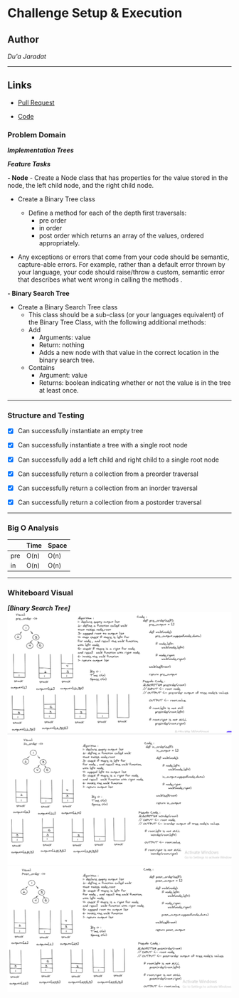 # Challenge Setup & Execution

## Author
*Du'a Jaradat*

---

## Links
- [Pull Request](https://github.com/duajaradat/data-structures-and-algorithms/pull/38)

- [Code](https://github.com/duajaradat/data-structures-and-algorithms/blob/trees/python/data_structure/trees/trees.py)

### Problem Domain

***Implementation Trees***

***Feature Tasks***

**- Node**
    - Create a Node class that has properties for the value stored in the node, the left child node, and the right child node.

- Create a Binary Tree class
     - Define a method for each of the depth first traversals:
         - pre order
         - in order
         - post order which returns an array of the values, ordered appropriately.

- Any exceptions or errors that come from your code should be semantic, capture-able errors. For example, rather than a default error thrown by your language, your code should raise/throw a custom, semantic error that describes what went wrong in calling the methods .

**- Binary Search Tree**
- Create a Binary Search Tree class
     - This class should be a sub-class (or your languages equivalent) of the Binary Tree Class, with the following additional methods:
     - Add
         - Arguments: value
         - Return: nothing
         - Adds a new node with that value in the correct location in the binary search tree.
     - Contains
         - Argument: value
         - Returns: boolean indicating whether or not the value is in the tree at least once.

---


### Structure and Testing

- [x] Can successfully instantiate an empty tree
- [x] Can successfully instantiate a tree with a single root node
- [x] Can successfully add a left child and right child to a single root node
- [x] Can successfully return a collection from a preorder traversal
- [x] Can successfully return a collection from an inorder traversal
- [x] Can successfully return a collection from a postorder traversal


---

### Big O Analysis


|| Time | Space |
|:-----------| :----------- | :----------- |
|pre| O(n) | O(n) |
|in| O(n) | O(n) |
---


### Whiteboard Visual
***[Binary Search Tree]***
![Pre_order](pre_order.png)
![In_order](in_order.png)
![Post_order](post_order.png)



